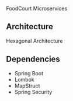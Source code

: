 FoodCourt Microservices


## Architecture

Hexagonal Architecture

## Dependencies

- Spring Boot
- Lombok
- MapStruct
- Spring Security

